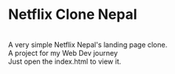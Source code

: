 <h1>
Netflix Clone Nepal
</h1>
<br>
A very simple Netflix Nepal's landing page clone.
<br>
A project for my Web Dev journey
<br>
Just open the index.html to view it.
